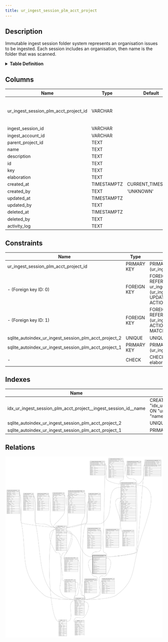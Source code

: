 ```yaml
---
title: ur_ingest_session_plm_acct_project
---
```


## Description

Immutable ingest session folder system represents an organisation issues to be
ingested. Each session includes an organisation, then name is the folder that
was scanned.

<details>
<summary><strong>Table Definition</strong></summary>

```sql
CREATE TABLE "ur_ingest_session_plm_acct_project" (
    "ur_ingest_session_plm_acct_project_id" VARCHAR PRIMARY KEY NOT NULL,
    "ingest_session_id" VARCHAR NOT NULL,
    "ingest_account_id" VARCHAR NOT NULL,
    "parent_project_id" TEXT,
    "name" TEXT NOT NULL,
    "description" TEXT,
    "id" TEXT,
    "key" TEXT,
    "elaboration" TEXT CHECK(json_valid(elaboration) OR elaboration IS NULL),
    "created_at" TIMESTAMPTZ DEFAULT CURRENT_TIMESTAMP,
    "created_by" TEXT DEFAULT 'UNKNOWN',
    "updated_at" TIMESTAMPTZ,
    "updated_by" TEXT,
    "deleted_at" TIMESTAMPTZ,
    "deleted_by" TEXT,
    "activity_log" TEXT,
    FOREIGN KEY("ingest_session_id") REFERENCES "ur_ingest_session"("ur_ingest_session_id"),
    FOREIGN KEY("ingest_account_id") REFERENCES "ur_ingest_session_plm_account"("ur_ingest_session_plm_account_id"),
    UNIQUE("ingest_session_id", "name")
)
```

</details>

## Columns

| Name                                  | Type        | Default           | Nullable | Children                                                                                                                                                                                                                                                                                                                                                                                                                                                                                                                                                                              | Parents                                                                                                     | Comment                                                 |
| ------------------------------------- | ----------- | ----------------- | -------- | ------------------------------------------------------------------------------------------------------------------------------------------------------------------------------------------------------------------------------------------------------------------------------------------------------------------------------------------------------------------------------------------------------------------------------------------------------------------------------------------------------------------------------------------------------------------------------------- | ----------------------------------------------------------------------------------------------------------- | ------------------------------------------------------- |
| ur_ingest_session_plm_acct_project_id | VARCHAR     |                   | false    | [uniform_resource](/surveilr/reference/db/surveilr-state-schema/uniform_resource) [ur_ingest_session_plm_acct_project_issue](/surveilr/reference/db/surveilr-state-schema/ur_ingest_session_plm_acct_project_issue) [ur_ingest_session_plm_acct_label](/surveilr/reference/db/surveilr-state-schema/ur_ingest_session_plm_acct_label) [ur_ingest_session_plm_milestone](/surveilr/reference/db/surveilr-state-schema/ur_ingest_session_plm_milestone) [ur_ingest_session_plm_acct_relationship](/surveilr/reference/db/surveilr-state-schema/ur_ingest_session_plm_acct_relationship) |                                                                                                             | {"isSqlDomainZodDescrMeta":true,"isVarChar":true}       |
| ingest_session_id                     | VARCHAR     |                   | false    |                                                                                                                                                                                                                                                                                                                                                                                                                                                                                                                                                                                       | [ur_ingest_session](/surveilr/reference/db/surveilr-state-schema/ur_ingest_session)                         | {"isSqlDomainZodDescrMeta":true,"isVarChar":true}       |
| ingest_account_id                     | VARCHAR     |                   | false    |                                                                                                                                                                                                                                                                                                                                                                                                                                                                                                                                                                                       | [ur_ingest_session_plm_account](/surveilr/reference/db/surveilr-state-schema/ur_ingest_session_plm_account) | {"isSqlDomainZodDescrMeta":true,"isVarChar":true}       |
| parent_project_id                     | TEXT        |                   | true     |                                                                                                                                                                                                                                                                                                                                                                                                                                                                                                                                                                                       |                                                                                                             | References itself to allow subprojects.                 |
| name                                  | TEXT        |                   | false    |                                                                                                                                                                                                                                                                                                                                                                                                                                                                                                                                                                                       |                                                                                                             | The name of the project                                 |
| description                           | TEXT        |                   | true     |                                                                                                                                                                                                                                                                                                                                                                                                                                                                                                                                                                                       |                                                                                                             |                                                         |
| id                                    | TEXT        |                   | true     |                                                                                                                                                                                                                                                                                                                                                                                                                                                                                                                                                                                       |                                                                                                             |                                                         |
| key                                   | TEXT        |                   | true     |                                                                                                                                                                                                                                                                                                                                                                                                                                                                                                                                                                                       |                                                                                                             |                                                         |
| elaboration                           | TEXT        |                   | true     |                                                                                                                                                                                                                                                                                                                                                                                                                                                                                                                                                                                       |                                                                                                             | {"isSqlDomainZodDescrMeta":true,"isJsonText":true}      |
| created_at                            | TIMESTAMPTZ | CURRENT_TIMESTAMP | true     |                                                                                                                                                                                                                                                                                                                                                                                                                                                                                                                                                                                       |                                                                                                             |                                                         |
| created_by                            | TEXT        | 'UNKNOWN'         | true     |                                                                                                                                                                                                                                                                                                                                                                                                                                                                                                                                                                                       |                                                                                                             |                                                         |
| updated_at                            | TIMESTAMPTZ |                   | true     |                                                                                                                                                                                                                                                                                                                                                                                                                                                                                                                                                                                       |                                                                                                             |                                                         |
| updated_by                            | TEXT        |                   | true     |                                                                                                                                                                                                                                                                                                                                                                                                                                                                                                                                                                                       |                                                                                                             |                                                         |
| deleted_at                            | TIMESTAMPTZ |                   | true     |                                                                                                                                                                                                                                                                                                                                                                                                                                                                                                                                                                                       |                                                                                                             |                                                         |
| deleted_by                            | TEXT        |                   | true     |                                                                                                                                                                                                                                                                                                                                                                                                                                                                                                                                                                                       |                                                                                                             |                                                         |
| activity_log                          | TEXT        |                   | true     |                                                                                                                                                                                                                                                                                                                                                                                                                                                                                                                                                                                       |                                                                                                             | {"isSqlDomainZodDescrMeta":true,"isJsonSqlDomain":true} |

## Constraints

| Name                                                  | Type        | Definition                                                                                                                                                     |
| ----------------------------------------------------- | ----------- | -------------------------------------------------------------------------------------------------------------------------------------------------------------- |
| ur_ingest_session_plm_acct_project_id                 | PRIMARY KEY | PRIMARY KEY (ur_ingest_session_plm_acct_project_id)                                                                                                            |
| - (Foreign key ID: 0)                                 | FOREIGN KEY | FOREIGN KEY (ingest_account_id) REFERENCES ur_ingest_session_plm_account (ur_ingest_session_plm_account_id) ON UPDATE NO ACTION ON DELETE NO ACTION MATCH NONE |
| - (Foreign key ID: 1)                                 | FOREIGN KEY | FOREIGN KEY (ingest_session_id) REFERENCES ur_ingest_session (ur_ingest_session_id) ON UPDATE NO ACTION ON DELETE NO ACTION MATCH NONE                         |
| sqlite_autoindex_ur_ingest_session_plm_acct_project_2 | UNIQUE      | UNIQUE (ingest_session_id, name)                                                                                                                               |
| sqlite_autoindex_ur_ingest_session_plm_acct_project_1 | PRIMARY KEY | PRIMARY KEY (ur_ingest_session_plm_acct_project_id)                                                                                                            |
| -                                                     | CHECK       | CHECK(json_valid(elaboration) OR elaboration IS NULL)                                                                                                          |

## Indexes

| Name                                                            | Definition                                                                                                                                          |
| --------------------------------------------------------------- | --------------------------------------------------------------------------------------------------------------------------------------------------- |
| idx_ur_ingest_session_plm_acct_project__ingest_session_id__name | CREATE INDEX "idx_ur_ingest_session_plm_acct_project__ingest_session_id__name" ON "ur_ingest_session_plm_acct_project"("ingest_session_id", "name") |
| sqlite_autoindex_ur_ingest_session_plm_acct_project_2           | UNIQUE (ingest_session_id, name)                                                                                                                    |
| sqlite_autoindex_ur_ingest_session_plm_acct_project_1           | PRIMARY KEY (ur_ingest_session_plm_acct_project_id)                                                                                                 |

## Relations

![er](../../../../../assets/ur_ingest_session_plm_acct_project.svg)
